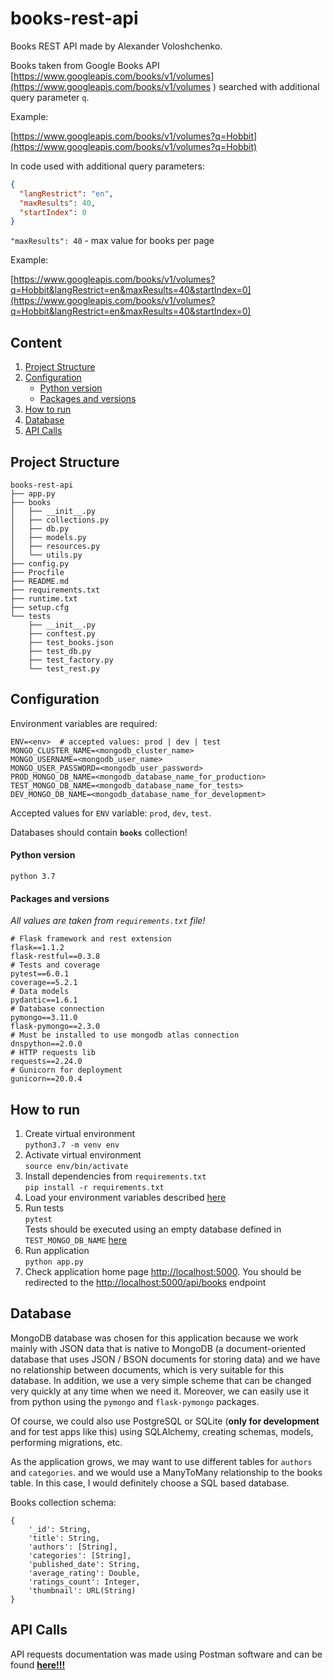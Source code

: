 # books-rest-api
Books REST API made by Alexander Voloshchenko. 

Books taken from Google Books API [https://www.googleapis.com/books/v1/volumes](https://www.googleapis.com/books/v1/volumes )
searched with additional query parameter `q`.

Example:

[https://www.googleapis.com/books/v1/volumes?q=Hobbit](https://www.googleapis.com/books/v1/volumes?q=Hobbit)

In code used with additional query parameters:

```json
{
  "langRestrict": "en",
  "maxResults": 40,
  "startIndex": 0
}
```

`"maxResults": 40` - max value for books per page

Example:

[https://www.googleapis.com/books/v1/volumes?q=Hobbit&langRestrict=en&maxResults=40&startIndex=0](https://www.googleapis.com/books/v1/volumes?q=Hobbit&langRestrict=en&maxResults=40&startIndex=0)

## Content

1. [Project Structure](#Project-Structure)
2. [Configuration](#Configuration)
    - [Python version](#Python-version)
    - [Packages and versions](#Packages-and-versions)
3. [How to run](#How-to-run)
4. [Database](#Database)
5. [API Calls](#API-Calls)

## Project Structure

```text
books-rest-api
├── app.py
├── books
│   ├── __init__.py
│   ├── collections.py
│   ├── db.py
│   ├── models.py
│   ├── resources.py
│   └── utils.py
├── config.py
├── Procfile
├── README.md
├── requirements.txt
├── runtime.txt
├── setup.cfg
└── tests
    ├── __init__.py
    ├── conftest.py
    ├── test_books.json
    ├── test_db.py
    ├── test_factory.py
    └── test_rest.py

```

## Configuration

Environment variables are required:

```dotenv
ENV=<env>  # accepted values: prod | dev | test
MONGO_CLUSTER_NAME=<mongodb_cluster_name>
MONGO_USERNAME=<mongodb_user_name>
MONGO_USER_PASSWORD=<mongodb_user_password>
PROD_MONGO_DB_NAME=<mongodb_database_name_for_production>
TEST_MONGO_DB_NAME=<mongodb_database_name_for_tests>
DEV_MONGO_DB_NAME=<mongodb_database_name_for_development>
```

Accepted values for `ENV` variable: `prod`, `dev`, `test`.

Databases should contain **`books`** collection!

#### Python version 

`python 3.7`

#### Packages and versions

*All values are taken from `requirements.txt` file!*

```requirements
# Flask framework and rest extension
flask==1.1.2
flask-restful==0.3.8
# Tests and coverage
pytest==6.0.1
coverage==5.2.1
# Data models
pydantic==1.6.1
# Database connection
pymongo==3.11.0
flask-pymongo==2.3.0
# Must be installed to use mongodb atlas connection
dnspython==2.0.0
# HTTP requests lib
requests==2.24.0
# Gunicorn for deployment
gunicorn==20.0.4
```

## How to run

1) Create virtual environment \
`python3.7 -m venv env`
2) Activate virtual environment \
`source env/bin/activate`
3) Install dependencies from `requirements.txt` \
`pip install -r requirements.txt`
4) Load your environment variables described [here](#Configuration)
5) Run tests \
`pytest` \
Tests should be executed using an empty database defined in `TEST_MONGO_DB_NAME` 
[here](#Configuration)
6) Run application \
`python app.py`
7) Check application home page [http://localhost:5000](http://localhost:5000). 
You should be redirected to the 
[http://localhost:5000/api/books](http://localhost:5000/api/books) endpoint

## Database

MongoDB database was chosen for this application because we work mainly
with JSON data that is native to MongoDB (a document-oriented database that uses
JSON / BSON documents for storing data) and we have no relationship between documents, which is very suitable
for this database. In addition, we use a very simple scheme that can be changed very quickly at any time when we need it.
Moreover, we can easily use it from python using the `pymongo` and `flask-pymongo` packages.

Of course, we could also use PostgreSQL or SQLite (**only for development** and for
test apps like this) using SQLAlchemy, creating schemas, models, performing migrations, etc.

As the application grows, we may want to use different tables for `authors` and `categories`.
and we would use a ManyToMany relationship to the books table. In this case, I would definitely choose a SQL based database.

Books collection schema:

```mongodb
{
    '_id': String,
    'title': String,
    'authors': [String],
    'categories': [String],
    'published_date': String,
    'average_rating': Double,
    'ratings_count': Integer,
    'thumbnail': URL(String)
}
```

## API Calls

API requests documentation was made using Postman software and can 
be found [**here!!!**](https://documenter.getpostman.com/view/5375877/T1LFoqVi?version=latest)